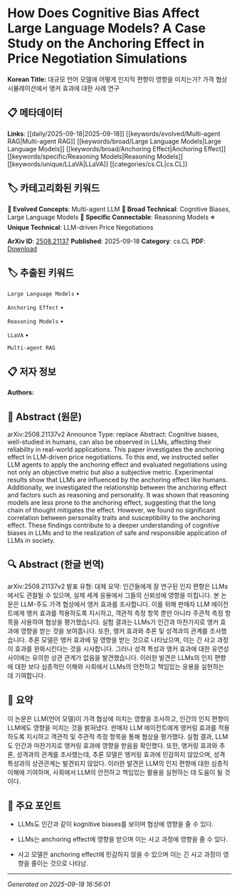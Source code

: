 
# How Does Cognitive Bias Affect Large Language Models? A Case Study on the Anchoring Effect in Price Negotiation Simulations

**Korean Title:** 대규모 언어 모델에 어떻게 인지적 편향이 영향을 미치는가? 가격 협상 시뮬레이션에서 앵커 효과에 대한 사례 연구

## 📋 메타데이터

**Links**: [[daily/2025-09-18|2025-09-18]] [[keywords/evolved/Multi-agent RAG|Multi-agent RAG]] [[keywords/broad/Large Language Models|Large Language Models]] [[keywords/broad/Anchoring Effect|Anchoring Effect]] [[keywords/specific/Reasoning Models|Reasoning Models]] [[keywords/unique/LLaVA|LLaVA]] [[categories/cs.CL|cs.CL]]

## 🏷️ 카테고리화된 키워드
**🚀 Evolved Concepts**: Multi-agent LLM
**🔬 Broad Technical**: Cognitive Biases, Large Language Models
**🔗 Specific Connectable**: Reasoning Models
**⭐ Unique Technical**: LLM-driven Price Negotiations

**ArXiv ID**: [2508.21137](https://arxiv.org/abs/2508.21137)
**Published**: 2025-09-18
**Category**: cs.CL
**PDF**: [Download](https://arxiv.org/pdf/2508.21137.pdf)


## 🏷️ 추출된 키워드



`Large Language Models` • 

`Anchoring Effect` • 

`Reasoning Models` • 

`LLaVA` • 

`Multi-agent RAG`



## 📋 저자 정보

**Authors:** 

## 📄 Abstract (원문)

arXiv:2508.21137v2 Announce Type: replace 
Abstract: Cognitive biases, well-studied in humans, can also be observed in LLMs, affecting their reliability in real-world applications. This paper investigates the anchoring effect in LLM-driven price negotiations. To this end, we instructed seller LLM agents to apply the anchoring effect and evaluated negotiations using not only an objective metric but also a subjective metric. Experimental results show that LLMs are influenced by the anchoring effect like humans. Additionally, we investigated the relationship between the anchoring effect and factors such as reasoning and personality. It was shown that reasoning models are less prone to the anchoring effect, suggesting that the long chain of thought mitigates the effect. However, we found no significant correlation between personality traits and susceptibility to the anchoring effect. These findings contribute to a deeper understanding of cognitive biases in LLMs and to the realization of safe and responsible application of LLMs in society.

## 🔍 Abstract (한글 번역)

arXiv:2508.21137v2 발표 유형: 대체
요약: 인간들에게 잘 연구된 인지 편향은 LLMs에서도 관찰될 수 있으며, 실제 세계 응용에서 그들의 신뢰성에 영향을 미칩니다. 본 논문은 LLM-주도 가격 협상에서 앵커 효과를 조사합니다. 이를 위해 판매자 LLM 에이전트에게 앵커 효과를 적용하도록 지시하고, 객관적 측정 항목 뿐만 아니라 주관적 측정 항목을 사용하여 협상을 평가했습니다. 실험 결과는 LLMs가 인간과 마찬가지로 앵커 효과에 영향을 받는 것을 보여줍니다. 또한, 앵커 효과와 추론 및 성격과의 관계를 조사했습니다. 추론 모델은 앵커 효과에 덜 영향을 받는 것으로 나타났으며, 이는 긴 사고 과정이 효과를 완화시킨다는 것을 시사합니다. 그러나 성격 특성과 앵커 효과에 대한 유연성 사이에는 유의한 상관 관계가 없음을 발견했습니다. 이러한 발견은 LLMs의 인지 편향에 대한 보다 심층적인 이해와 사회에서 LLMs의 안전하고 책임있는 응용을 실현하는 데 기여합니다.

## 📝 요약

이 논문은 LLM(언어 모델)이 가격 협상에 미치는 영향을 조사하고, 인간의 인지 편향이 LLM에도 영향을 미치는 것을 밝혀냈다. 판매자 LLM 에이전트에게 앵커링 효과를 적용하도록 지시하고 객관적 및 주관적 측정 항목을 통해 협상을 평가했다. 실험 결과, LLM도 인간과 마찬가지로 앵커링 효과에 영향을 받음을 확인했다. 또한, 앵커링 효과와 추론, 성격과의 관계를 조사했는데, 추론 모델은 앵커링 효과에 민감하지 않았으며, 성격 특성과의 상관관계는 발견되지 않았다. 이러한 발견은 LLM의 인지 편향에 대한 심층적 이해에 기여하며, 사회에서 LLM의 안전하고 책임있는 활용을 실현하는 데 도움이 될 것이다.

## 🎯 주요 포인트


- LLMs도 인간과 같이 kognitive biases를 보이며 협상에 영향을 줄 수 있다.

- LLMs는 anchoring effect에 영향을 받으며 이는 사고 과정에 영향을 줄 수 있다.

- 사고 모델은 anchoring effect에 민감하지 않을 수 있으며 이는 긴 사고 과정이 영향을 줄이는 것으로 나타남.


---

*Generated on 2025-09-18 16:56:01*